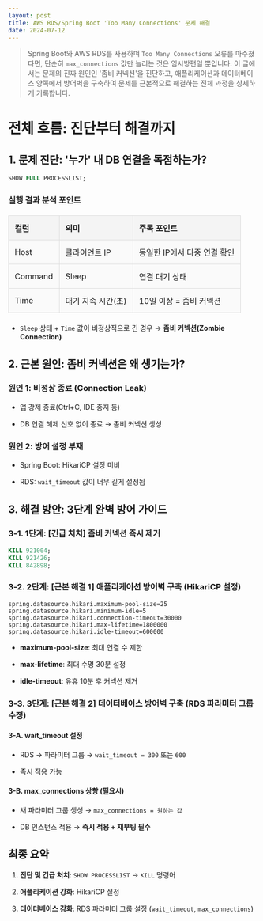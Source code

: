 ```yaml
---
layout: post  
title: AWS RDS/Spring Boot 'Too Many Connections' 문제 해결 
date: 2024-07-12
---
```


> Spring Boot와 AWS RDS를 사용하며 `Too Many Connections` 오류를 마주쳤다면, 단순히 `max_connections` 값만 늘리는 것은 임시방편일 뿐입니다. 이 글에서는 문제의 진짜 원인인 '좀비 커넥션'을 진단하고, 애플리케이션과 데이터베이스 양쪽에서 방어벽을 구축하여 문제를 근본적으로 해결하는 전체 과정을 상세하게 기록합니다.


# 전체 흐름: 진단부터 해결까지


## 1. 문제 진단: '누가' 내 DB 연결을 독점하는가?

```sql
SHOW FULL PROCESSLIST;
```

### 실행 결과 분석 포인트

|컬럼|의미|주목 포인트|
|:--|:--|:--|
|Host|클라이언트 IP|동일한 IP에서 다중 연결 확인|
|Command|Sleep|연결 대기 상태|
|Time|대기 지속 시간(초)|10일 이상 = 좀비 커넥션|

- `Sleep` 상태 + `Time` 값이 비정상적으로 긴 경우 → **좀비 커넥션(Zombie Connection)**


## 2. 근본 원인: 좀비 커넥션은 왜 생기는가?

### 원인 1: 비정상 종료 (Connection Leak)

- 앱 강제 종료(Ctrl+C, IDE 중지 등)
    
- DB 연결 해제 신호 없이 종료 → 좀비 커넥션 생성
    

### 원인 2: 방어 설정 부재

- Spring Boot: HikariCP 설정 미비
    
- RDS: `wait_timeout` 값이 너무 길게 설정됨
    

## 3. 해결 방안: 3단계 완벽 방어 가이드

### 3-1. 1단계: [긴급 처치] 좀비 커넥션 즉시 제거

```sql
KILL 921004;
KILL 921426;
KILL 842898;
```

### 3-2. 2단계: [근본 해결 1] 애플리케이션 방어벽 구축 (HikariCP 설정)

```properties
spring.datasource.hikari.maximum-pool-size=25
spring.datasource.hikari.minimum-idle=5
spring.datasource.hikari.connection-timeout=30000
spring.datasource.hikari.max-lifetime=1800000
spring.datasource.hikari.idle-timeout=600000
```

- **maximum-pool-size**: 최대 연결 수 제한
    
- **max-lifetime**: 최대 수명 30분 설정
    
- **idle-timeout**: 유휴 10분 후 커넥션 제거
    

### 3-3. 3단계: [근본 해결 2] 데이터베이스 방어벽 구축 (RDS 파라미터 그룹 수정)

#### 3-A. wait_timeout 설정

- RDS → 파라미터 그룹 → `wait_timeout = 300` 또는 `600`
    
- 즉시 적용 가능
    

#### 3-B. max_connections 상향 (필요시)

- 새 파라미터 그룹 생성 → `max_connections = 원하는 값`
    
- DB 인스턴스 적용 → **즉시 적용 + 재부팅 필수**
    

## 최종 요약

1. **진단 및 긴급 처치**: `SHOW PROCESSLIST` → `KILL` 명령어
    
2. **애플리케이션 강화**: HikariCP 설정
    
3. **데이터베이스 강화**: RDS 파라미터 그룹 설정 (`wait_timeout`, `max_connections`)

<style>
    table {
    width: 100%;
    border-collapse: collapse;
    margin: 20px 0;
    }
    th, td {
    border: 2px solid #333;
    padding: 12px;
    text-align: left;
    }
    th {
    background-color: #f4f4f4;
    font-weight: bold;
    text-align: center;
    }
    td {
    background-color: #fafafa;
    }
    table th, table td {
    border: 1px solid #ddd;
    }
</style>
